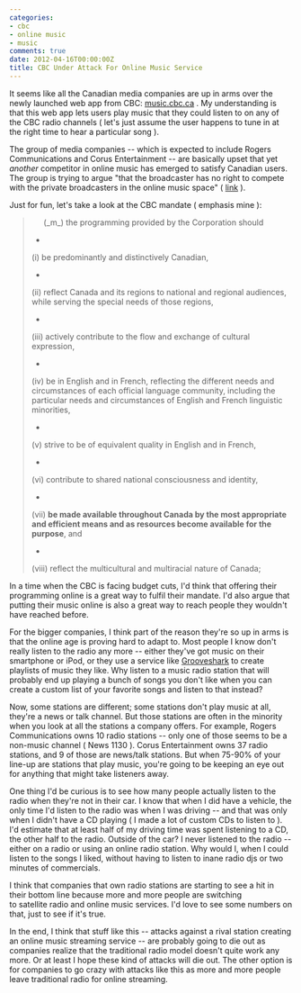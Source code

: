 ```yaml
---
categories:
- cbc
- online music
- music
comments: true
date: 2012-04-16T00:00:00Z
title: CBC Under Attack For Online Music Service
---
```


It seems like all the Canadian media companies are up in arms over the newly launched web app from CBC:&nbsp;[music.cbc.ca](http://music.cbc.ca/)&nbsp;. My understanding is that this web app lets users play music that they could listen to on any of the CBC radio channels ( let's just assume the user happens to tune in at the right time to hear a particular song ).

The group of media companies -- which is expected to include Rogers Communications and Corus Entertainment -- are basically upset that yet _another_&nbsp;competitor in online music has emerged to satisfy Canadian users. The group is trying to argue "that the broadcaster has no right to compete with the private broadcasters in the online music space" ( [link](http://www.theglobeandmail.com/report-on-business/coalition-targets-cbcs-free-music-site/article2399162/) ).

<!--more-->

Just for fun, let's take a look at the CBC mandate ( emphasis mine ):</span>

> <div class="Paragraph" style="margin-bottom: 0.5em; margin-left: 1.5em; margin-top: 0.7em;">
> (_m_)&nbsp;the programming provided by the Corporation should</span></div>
>
> *   <div class="Subparagraph" style="margin-bottom: 0.5em; margin-left: 3em; margin-top: 0.7em;">
> (i)&nbsp;be predominantly and distinctively Canadian,</span></div>
>
> *   <div class="Subparagraph" style="margin-bottom: 0.5em; margin-left: 3em; margin-top: 0.7em;">
> (ii)&nbsp;reflect Canada and its regions to national and regional audiences, while serving the special needs of those regions,</span></div>
>
> *   <div class="Subparagraph" style="margin-bottom: 0.5em; margin-left: 3em; margin-top: 0.7em;">
> (iii)&nbsp;actively contribute to the flow and exchange of cultural expression,</span></div>
>
> *   <div class="Subparagraph" style="margin-bottom: 0.5em; margin-left: 3em; margin-top: 0.7em;">
> (iv)&nbsp;be in English and in French, reflecting the different needs and circumstances of each official language community, including the particular needs and circumstances of English and French linguistic minorities,</span></div>
>
> *   <div class="Subparagraph" style="margin-bottom: 0.5em; margin-left: 3em; margin-top: 0.7em;">
> (v)&nbsp;strive to be of equivalent quality in English and in French,</span></div>
>
> *   <div class="Subparagraph" style="margin-bottom: 0.5em; margin-left: 3em; margin-top: 0.7em;">
> (vi)&nbsp;contribute to shared national consciousness and identity,</span></div>
>
> *   <div class="Subparagraph" style="margin-bottom: 0.5em; margin-left: 3em; margin-top: 0.7em;">
> (vii)&nbsp;**be made available throughout Canada by the most appropriate and efficient means and as resources become available for the purpose**, and</span></div>
>
> *   <div class="Subparagraph" style="margin-bottom: 0.5em; margin-left: 3em; margin-top: 0.7em;">
> (viii)&nbsp;reflect the multicultural and multiracial nature of Canada;</span></div>

In a time when the CBC is facing budget cuts, I'd think that offering their programming online is a great way to&nbsp;fulfil&nbsp;their mandate. I'd also argue that putting their music online is also a great way to reach people they wouldn't have reached before.</span>

For the bigger companies, I think part of the reason they're so up in arms is that the online age is&nbsp;proving&nbsp;hard to adapt to. Most people I know don't really listen to the radio any more -- either they've got music on their smartphone or iPod, or they use a service like [Grooveshark](http://grooveshark.com/) to create playlists of music they like. Why listen to a music radio station that will probably end up playing a bunch of songs you don't like when you can create a custom list of your favorite songs and listen to that instead?</span>

Now, some stations are different; some stations don't play music at all, they're a news or talk channel. But those stations are often in the minority when you look at all the stations a company offers. For example, Rogers Communications owns 10 radio stations -- only one of those seems to be a non-music channel ( News 1130 ). Corus Entertainment owns 37 radio stations, and 9 of those are news/talk stations. But when 75-90% of your line-up are stations that play music, you're going to be keeping an eye out for anything that might take listeners away.</span>

One thing I'd be curious is to see how many people actually listen to the radio when they're not in their car. I know that when I did have a vehicle, the only time I'd listen to the radio was when I was driving -- and that was only when I didn't have a CD playing ( I made a lot of custom CDs to listen to ). I'd estimate that at least half of my driving time was spent listening to a CD, the other half to the radio. Outside of the car? I never listened to the radio -- either on a radio or using an online radio station. Why would I, when I could listen to the songs I liked, without having to listen to inane radio djs or two minutes of commercials.</span>

I think that companies that own radio stations are starting to see a hit in their bottom line because more and more people are switching to&nbsp;satellite&nbsp;radio and online music services. I'd love to see some numbers on that, just to see if it's true.</span>

In the end, I think that stuff like this -- attacks against a rival station creating an online music streaming service -- are probably going to die out as companies realize that the traditional radio model doesn't quite work any more. Or at least I hope these kind of attacks will die out. The other option is for companies to go crazy with attacks like this as more and more people leave traditional radio for online streaming.</span>
